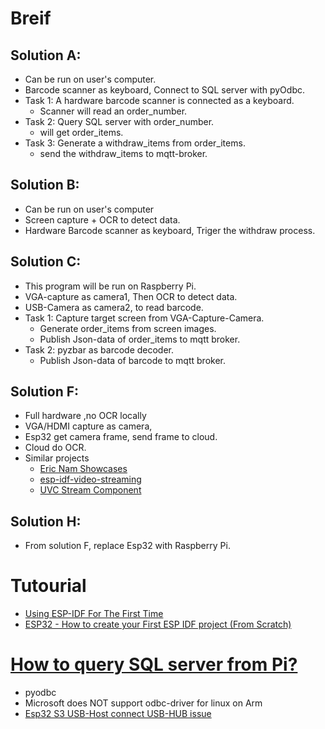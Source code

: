 # Breif

## Solution A:
* Can be run on user's computer.
* Barcode scanner as keyboard, Connect to SQL server with pyOdbc.
* Task 1:  A hardware barcode scanner is connected as a keyboard.
  * Scanner will read an order_number.
* Task 2: Query SQL server with order_number. 
  * will get order_items.
* Task 3: Generate a withdraw_items from order_items.
  * send the withdraw_items to mqtt-broker.

## Solution B:
* Can be run on user's computer
* Screen capture + OCR to detect data.
* Hardware Barcode scanner as keyboard, Triger the withdraw process.


## Solution C:
* This program will be run on Raspberry Pi.
* VGA-capture as camera1, Then OCR to detect data.
* USB-Camera as camera2, to read barcode.
* Task 1: Capture target screen from VGA-Capture-Camera.
  * Generate order_items from screen images.
  * Publish Json-data of order_items to mqtt broker.
* Task 2: pyzbar as barcode decoder.
  * Publish Json-data of barcode to mqtt broker.

## Solution F:
* Full hardware ,no OCR locally
* VGA/HDMI capture as camera,
* Esp32 get camera frame, send frame to cloud.
* Cloud do OCR.
* Similar projects
  * [Eric Nam Showcases](https://www.hackster.io/news/eric-nam-showcases-the-espressif-esp32-s2-s-usb-capabilities-with-a-webcam-streaming-mod-c2a7176ed0f3)
  * [esp-idf-video-streaming](https://github.com/nopnop2002/esp-idf-video-streaming)
  * [UVC Stream Component](https://github.com/espressif/esp-iot-solution/tree/usb/add_usb_solutions/components/usb/uvc_stream)

## Solution H:
* From solution F, replace Esp32 with Raspberry Pi.


# Tutourial 
* [Using ESP-IDF For The First Time](https://www.youtube.com/watch?v=zGN8dTM9IPU)
* [ESP32 - How to create your First ESP IDF project (From Scratch)](https://www.youtube.com/watch?v=oHHOCdmLiII)
# [How to query SQL server from Pi?](https://stackoverflow.com/questions/44969924/querying-mssql-server-2012-from-a-raspberry-pi-3-using-python-freetds-and-pyodb)
*  pyodbc
*  Microsoft does NOT support odbc-driver for linux on Arm
* [Esp32 S3  USB-Host connect USB-HUB issue](https://github.com/espressif/esp-idf/issues/8061)

 

